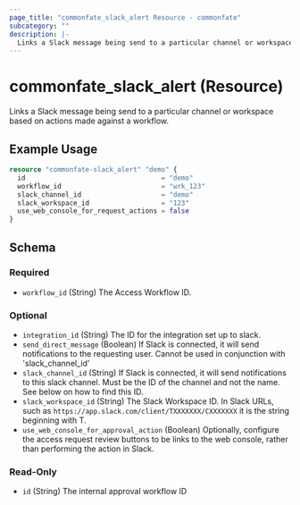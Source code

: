 ```yaml
---
page_title: "commonfate_slack_alert Resource - commonfate"
subcategory: ""
description: |-
  Links a Slack message being send to a particular channel or workspace based on actions made against a workflow.
---
```


# commonfate_slack_alert (Resource)

Links a Slack message being send to a particular channel or workspace based on actions made against a workflow.



## Example Usage

```terraform
resource "commonfate-slack_alert" "demo" {
  id                                  = "demo"
  workflow_id                         = "wrk_123"
  slack_channel_id                    = "demo"
  slack_workspace_id                  = "123"
  use_web_console_for_request_actions = false
}
```


<!-- schema generated by tfplugindocs -->
## Schema

### Required

- `workflow_id` (String) The Access Workflow ID.

### Optional

- `integration_id` (String) The ID for the integration set up to slack.
- `send_direct_message` (Boolean) If Slack is connected, it will send notifications to the requesting user. Cannot be used in conjunction with 'slack_channel_id'
- `slack_channel_id` (String) If Slack is connected, it will send notifications to this slack channel. Must be the ID of the channel and not the name. See below on how to find this ID.
- `slack_workspace_id` (String) The Slack Workspace ID. In Slack URLs, such as `https://app.slack.com/client/TXXXXXXX/CXXXXXXX` it is the string beginning with T.
- `use_web_console_for_approval_action` (Boolean) Optionally, configure the access request review buttons to be links to the web console, rather than performing the action in Slack.

### Read-Only

- `id` (String) The internal approval workflow ID

